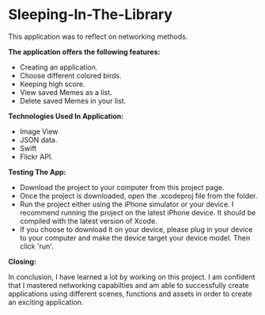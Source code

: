 # Sleeping-In-The-Library

This application was to reflect on networking methods.

**The application offers the following features:**

* Creating an application.
* Choose different colored birds.
* Keeping high score.
* View saved Memes as a list.
* Delete saved Memes in your list.

**Technologies Used In Application:**
* Image View
* JSON data.
* Swift
* Flickr API.


**Testing The App:**
* Download the project to your computer from this project page.
* Once the project is downloaded, open the .xcodeproj file from the folder.
* Run the project either using the iPhone simulator or your device. I recommend running the project on the latest iPhone device. It should be compiled with the latest version of Xcode.
* If you choose to download it on your device, please plug in your device to your computer and make the device target your device model. Then click 'run'.

**Closing:**

In conclusion, I have learned a lot by working on this project. I am confident that I mastered networking capabilties and am able to successfully create applications using different scenes, functions and assets in order to create an exciting application.

